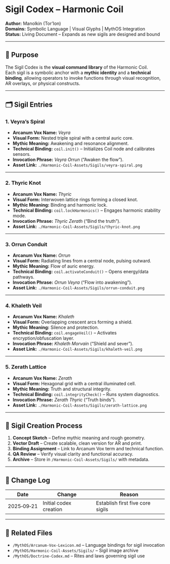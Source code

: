 # Sigil Codex – Harmonic Coil

**Author:** Manolkin (Tor’Ion)  
**Domains:** Symbolic Language | Visual Glyphs | MythOS Integration  
**Status:** Living Document – Expands as new sigils are designed and bound

---

## 📜 Purpose
The Sigil Codex is the **visual command library** of the Harmonic Coil.  
Each sigil is a symbolic anchor with a **mythic identity** and a **technical binding**, allowing operators to invoke functions through visual recognition, AR overlays, or physical constructs.

---

## 🗂 Sigil Entries

### 1. **Veyra’s Spiral**
- **Arcanum Vox Name:** *Veyra*  
- **Visual Form:** Nested triple spiral with a central auric core.  
- **Mythic Meaning:** Awakening and resonance alignment.  
- **Technical Binding:** `coil.init()` – Initializes Coil node and calibrates sensors.  
- **Invocation Phrase:** *Veyra Orrun* (“Awaken the flow”).  
- **Asset Link:** `./Harmonic-Coil-Assets/Sigils/veyra-spiral.png`

---

### 2. **Thyric Knot**
- **Arcanum Vox Name:** *Thyric*  
- **Visual Form:** Interwoven lattice rings forming a closed knot.  
- **Mythic Meaning:** Binding and harmonic lock.  
- **Technical Binding:** `coil.lockHarmonics()` – Engages harmonic stability mode.  
- **Invocation Phrase:** *Thyric Zerath* (“Bind the truth”).  
- **Asset Link:** `./Harmonic-Coil-Assets/Sigils/thyric-knot.png`

---

### 3. **Orrun Conduit**
- **Arcanum Vox Name:** *Orrun*  
- **Visual Form:** Radiating lines from a central node, pulsing outward.  
- **Mythic Meaning:** Flow of auric energy.  
- **Technical Binding:** `coil.activateConduit()` – Opens energy/data pathways.  
- **Invocation Phrase:** *Orrun Veyra* (“Flow into awakening”).  
- **Asset Link:** `./Harmonic-Coil-Assets/Sigils/orrun-conduit.png`

---

### 4. **Khaleth Veil**
- **Arcanum Vox Name:** *Khaleth*  
- **Visual Form:** Overlapping crescent arcs forming a shield.  
- **Mythic Meaning:** Silence and protection.  
- **Technical Binding:** `coil.engageVeil()` – Activates encryption/obfuscation layer.  
- **Invocation Phrase:** *Khaleth Morvain* (“Shield and sever”).  
- **Asset Link:** `./Harmonic-Coil-Assets/Sigils/khaleth-veil.png`

---

### 5. **Zerath Lattice**
- **Arcanum Vox Name:** *Zerath*  
- **Visual Form:** Hexagonal grid with a central illuminated cell.  
- **Mythic Meaning:** Truth and structural integrity.  
- **Technical Binding:** `coil.integrityCheck()` – Runs system diagnostics.  
- **Invocation Phrase:** *Zerath Thyric* (“Truth binds”).  
- **Asset Link:** `./Harmonic-Coil-Assets/Sigils/zerath-lattice.png`

---

## 🔄 Sigil Creation Process
1. **Concept Sketch** – Define mythic meaning and rough geometry.  
2. **Vector Draft** – Create scalable, clean version for AR and print.  
3. **Binding Assignment** – Link to Arcanum Vox term and technical function.  
4. **QA Review** – Verify visual clarity and functional accuracy.  
5. **Archive** – Store in `/Harmonic-Coil-Assets/Sigils/` with metadata.

---

## 📅 Change Log
| Date | Change | Reason |
|------|--------|--------|
| 2025‑09‑21 | Initial codex creation | Establish first five core sigils |

---

## 📂 Related Files
- `/MythOS/Arcanum-Vox-Lexicon.md` – Language bindings for sigil invocation
- `/MythOS/Harmonic-Coil-Assets/Sigils/` – Sigil image archive
- `/MythOS/Doctrine-Codex.md` – Rites and laws governing sigil use
